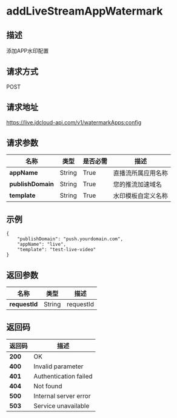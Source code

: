 # addLiveStreamAppWatermark


## 描述
添加APP水印配置

## 请求方式
POST

## 请求地址
https://live.jdcloud-api.com/v1/watermarkApps:config


## 请求参数
|名称|类型|是否必需|描述|
|---|---|---|---|
|**appName**|String|True|直播流所属应用名称|
|**publishDomain**|String|True|您的推流加速域名|
|**template**|String|True|水印模板自定义名称|


## 示例
    {
        "publishDomain": "push.yourdomain.com",
        "appName": "live",
        "template": "test-live-video"
    }

## 返回参数
|名称|类型|描述|
|---|---|---|
|**requestId**|String|requestId|


## 返回码
|返回码|描述|
|---|---|
|**200**|OK|
|**400**|Invalid parameter|
|**401**|Authentication failed|
|**404**|Not found|
|**500**|Internal server error|
|**503**|Service unavailable|
